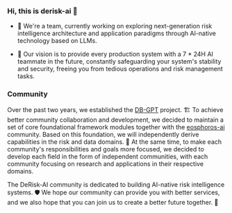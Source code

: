 ### Hi, this is derisk-ai 👋

- 🔭 We're a team, currently working on exploring next-generation risk intelligence architecture and application paradigms through AI-native technology based on LLMs.

- 🚀 Our vision is to provide every production system with a 7 * 24H AI teammate in the future, constantly safeguarding your system's stability and security, freeing you from tedious operations and risk management tasks.

### Community
Over the past two years, we established the [DB-GPT](https://github.com/eosphoros-ai/DB-GPT) project. 🏗️ To achieve better community collaboration and development, we decided to maintain a set of core foundational framework modules together with the [eosphoros-ai](https://github.com/eosphoros-ai) community. Based on this foundation, we will independently derive capabilities in the risk and data domains. 🔄 At the same time, to make each community's responsibilities and goals more focused, we decided to develop each field in the form of independent communities, with each community focusing on research and applications in their respective domains.

The DeRisk-AI community is dedicated to building AI-native risk intelligence systems. 🛡️ We hope our community can provide you with better services, and we also hope that you can join us to create a better future together. 🤝